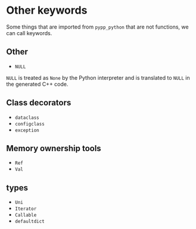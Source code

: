 # Other keywords

Some things that are imported from `pypp_python` that are not functions, we can call keywords.

## Other
- `NULL`

`NULL` is treated as `None` by the Python interpreter and is translated to `NULL` in the generated C++ code.

## Class decorators

- `dataclass`
- `configclass`
- `exception`

## Memory ownership tools

- `Ref`
- `Val`

## types

- `Uni`
- `Iterator`
- `Callable`
- `defaultdict`

